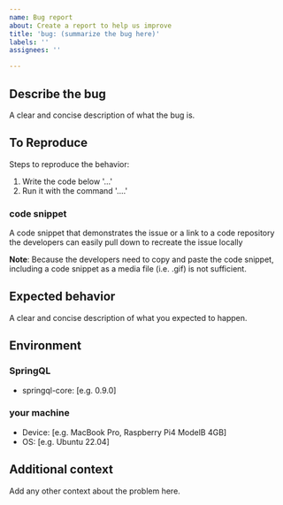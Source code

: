 ```yaml
---
name: Bug report
about: Create a report to help us improve
title: 'bug: (summarize the bug here)'
labels: ''
assignees: ''

---
```


## Describe the bug

A clear and concise description of what the bug is.

## To Reproduce

Steps to reproduce the behavior:

1. Write the code below '...'
2. Run it with the command '....'

### code snippet

A code snippet that demonstrates the issue or a link to a code repository the developers can easily pull down to recreate the issue locally

**Note**: Because the developers need to copy and paste the code snippet, including a code snippet as a media file (i.e. .gif) is not sufficient.

## Expected behavior

A clear and concise description of what you expected to happen.

## Environment

### SpringQL

- springql-core: [e.g. 0.9.0]

### your machine

- Device: [e.g. MacBook Pro, Raspberry Pi4 ModelB 4GB]
- OS: [e.g. Ubuntu 22.04]

## Additional context

Add any other context about the problem here.
